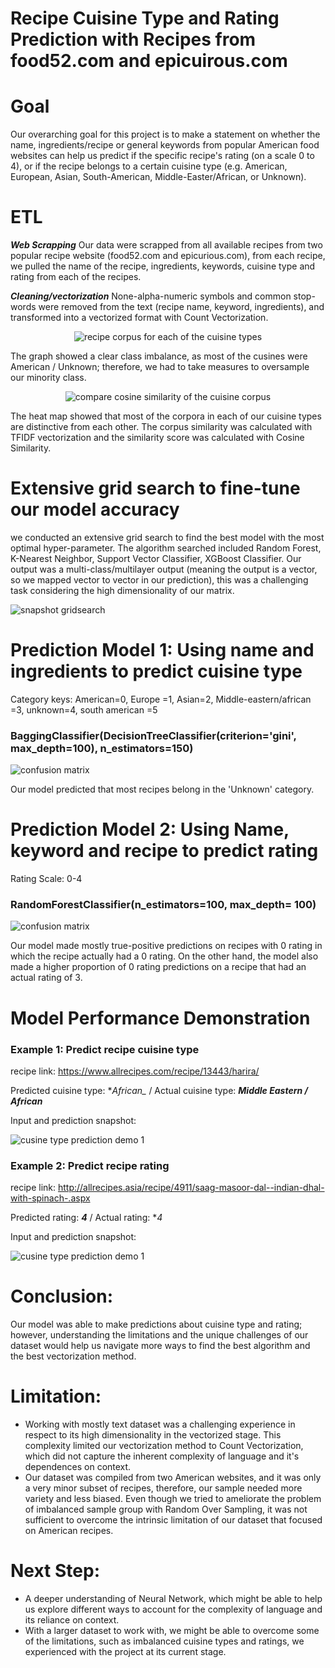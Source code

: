 # Recipe Cuisine Type and Rating Prediction with Recipes from food52.com and epicuirous.com

# Goal
Our overarching goal for this project is to make a statement on whether the name, ingredients/recipe or general keywords from popular American food websites can help us predict if the specific recipe's rating (on a scale 0 to 4), or if the recipe belongs to a certain cuisine type (e.g. American, European, Asian, South-American, Middle-Easter/African, or Unknown).

# ETL 
**_Web Scrapping_** Our data were scrapped from all available recipes from two popular recipe website (food52.com and epicurious.com), from each recipe, we pulled the name of the recipe, ingredients, keywords, cuisine type and rating from each of the recipes.

**_Cleaning/vectorization_** None-alpha-numeric symbols and common stop-words were removed from the text (recipe name, keyword, ingredients), and transformed into a vectorized format with Count Vectorization.
<p align="center">
  <img src="project3_visuals/Screen Shot 2018-10-12 at 2.42.02 PM.png" title="recipe corpus for each of the cuisine types">
</p>
The graph showed a clear class imbalance, as most of the cusines were American / Unknown; therefore, we had to take measures to oversample our minority class. 
<p align="center">
  <img src="project3_visuals/similarityingredients.png" title="compare cosine similarity of the cuisine corpus">
</p>
The heat map showed that most of the corpora in each of our cuisine types are distinctive from each other. The corpus similarity was calculated with TFIDF vectorization and the similarity score was calculated with Cosine Similarity. 

# Extensive grid search to fine-tune our model accuracy
we conducted an extensive grid search to find the best model with the most optimal hyper-parameter. The algorithm searched included Random Forest, K-Nearest Neighbor, Support Vector Classifier, XGBoost Classifier. Our output was a multi-class/multilayer output (meaning the output is a vector, so we mapped vector to vector in our prediction), this was a challenging task considering the high dimensionality of our matrix. 
<p align="left">
  <img src="project3_visuals/Screen Shot 2018-10-12 at 2.43.11 PM.png" title="snapshot gridsearch ">
</p>

# Prediction Model 1: Using name and ingredients to predict cuisine type 
Category keys: American=0, Europe =1, Asian=2, Middle-eastern/african =3, unknown=4, south american =5
### BaggingClassifier(DecisionTreeClassifier(criterion='gini', max_depth=100), n_estimators=150)
<p align="left">
  <img src="project3_visuals/Screen Shot 2018-10-12 at 2.42.51 PM.png" title="confusion matrix ">
</p>

Our model predicted that most recipes belong in the 'Unknown' category. 

# Prediction Model 2: Using Name, keyword and recipe to predict rating 
Rating Scale: 0-4 
### RandomForestClassifier(n_estimators=100, max_depth= 100)
<p align="left">
  <img src="project3_visuals/Screen Shot 2018-10-12 at 2.43.59 PM.png" title="confusion matrix">
</p>
Our model made mostly true-positive predictions on recipes with 0 rating in which the recipe actually had a 0 rating. On the other hand, the model also made a higher proportion of 0 rating predictions on a recipe that had an actual rating of 3.

# Model Performance Demonstration 
### Example 1: Predict recipe cuisine type
recipe link: https://www.allrecipes.com/recipe/13443/harira/

Predicted cuisine type: **_African__*  / Actual cuisine type: **_Middle Eastern / African_**

Input and prediction snapshot: 
<p align="left">
  <img src="project3_visuals/Screen Shot 2018-10-12 at 2.43.29 PM.png" title="cusine type prediction demo 1">
</p>

### Example 2: Predict recipe rating

recipe link: http://allrecipes.asia/recipe/4911/saag-masoor-dal--indian-dhal-with-spinach-.aspx

Predicted rating: **_4_** / Actual rating: **_4_*

Input and prediction snapshot: 
<p align="left">
  <img src="project3_visuals/Screen Shot 2018-10-12 at 2.44.25 PM.png" title="cusine type prediction demo 1">
</p>

# Conclusion:
Our model was able to make predictions about cuisine type and rating; however, understanding the limitations and the unique challenges of our dataset would help us navigate more ways to find the best algorithm and the best vectorization method.

# Limitation:
* Working with mostly text dataset was a challenging experience in respect to its high dimensionality in the vectorized stage. This complexity limited our vectorization method to Count Vectorization, which did not capture the inherent complexity of language and it's dependences on context.
* Our dataset was compiled from two American websites, and it was only a very minor subset of recipes, therefore, our sample needed more variety and less biased. Even though we tried to ameliorate the problem of imbalanced sample group with Random Over Sampling, it was not sufficient to overcome the intrinsic limitation of our dataset that focused on American recipes.
# Next Step:
* A deeper understanding of Neural Network, which might be able to help us explore different ways to account for the complexity of language and its reliance on context.
* With a larger dataset to work with, we might be able to overcome some of the limitations, such as imbalanced cuisine types and ratings, we experienced with the project at its current stage.
